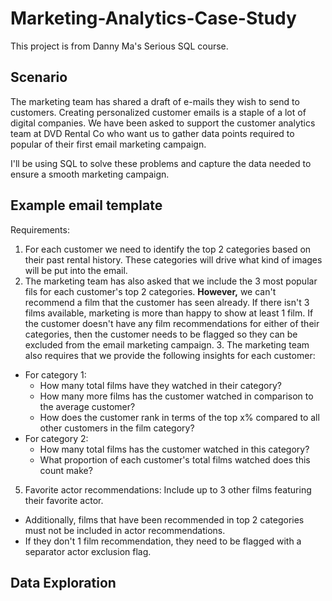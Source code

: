 # Marketing-Analytics-Case-Study

This project is from Danny Ma's Serious SQL course. 

## Scenario
The marketing team has shared a draft of e-mails they wish to send to customers. Creating personalized customer emails is a staple of a lot of digital companies. We have been asked to support the customer analytics team at DVD Rental Co who want us to gather data points required to popular of their first email marketing campaign. 

I'll be using SQL to solve these problems and capture the data needed to ensure a smooth marketing campaign. 

## Example email template


Requirements:
1. For each customer we need to identify the top 2 categories based on their past rental history. These categories will drive what kind of images will be put into the email. 
2. The marketing team has also asked that we include the 3 most popular fils for each customer's top 2 categories. **However,** we can't recommend a film that the customer has seen already. If there isn't 3 films available, marketing is more than happy to show at least 1 film. If the customer doesn't have any film recommendations for either of their categories, then the customer needs to be flagged so they can be excluded from the email marketing campaign. 3. The marketing team also requires that we provide the following insights for each customer:
  - For category 1:
    * How many total films have they watched in their category?
    * How many more films has the customer watched in comparison to the average customer?
    * How does the customer rank in terms of the top x% compared to all other customers in the film category?
  - For category 2:
    * How many total films has the customer watched in this category?
    * What proportion of each customer's total films watched does this count make?
5. Favorite actor recommendations: Include up to 3 other films featuring their favorite actor. 
  - Additionally, films that have been recommended in top 2 categories must not be included in actor recommendations. 
  - If they don't 1 film recommendation, they need to be flagged with a separator actor exclusion flag. 

## Data Exploration





